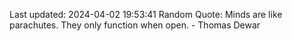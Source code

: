 Last updated: 2024-04-02 19:53:41
Random Quote: Minds are like parachutes. They only function when open. - Thomas Dewar